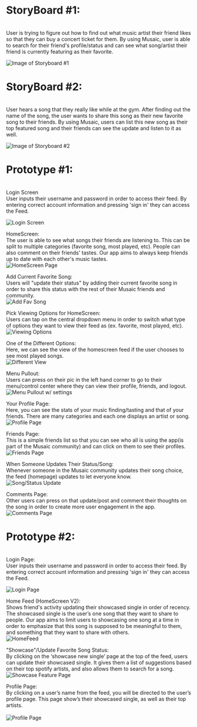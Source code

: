<h1>StoryBoard #1:</h1><br />
User is trying to figure out how to find out what music artist their friend likes so that they can buy a concert ticket for them. By using Musaic, user is able to search for their friend's profile/status and can see what song/artist their friend is currently featuring as their favorite.

![Image of Storyboard #1](https://github.com/AlvinNgo123/musaic/blob/master/images/Storyboard1.jpg)




<h1>StoryBoard #2:</h1><br />
User hears a song that they really like while at the gym. After finding out the name of the song, the user wants to share this song as their new favorite song to their friends. By using Musaic, users can list this new song as their top featured song and their friends can see the update and listen to it as well.

![Image of Storyboard #2](https://github.com/AlvinNgo123/musaic/blob/master/images/Storyboard2.jpg)


<h1>Prototype #1:</h1><br />
Login Screen<br />
User inputs their username and password in order to access their feed. By entering correct account information and pressing 'sign in' they can access the Feed. 

![Login Screen](https://github.com/AlvinNgo123/musaic/blob/master/images/V1Login%20Screen.jpg)

HomeScreen:<br />
The user is able to see what songs their friends are listening to. This can be split to multiple categories (favorite song, most played, etc). People can also comment on their friends' tastes. Our app aims to always keep friends up to date with each other's music tastes.<br />
![HomeScreen Page](https://github.com/AlvinNgo123/musaic/blob/master/images/V1Home%20Screen.jpg)<br />

Add Current Favorite Song:<br />
Users will "update their status" by adding their current favorite song in order to share this status with the rest of their Musaic friends and community. <br />
![Add Fav Song](https://github.com/AlvinNgo123/musaic/blob/master/images/V1Home%20ScreenAdd%20Song%20Status.jpg)

Pick Viewing Options for HomeScreen:<br />
Users can tap on the central dropdown menu in order to switch what type of options they want to view their feed as (ex. favorite, most played, etc).<br />
![Viewing Options](https://github.com/AlvinNgo123/musaic/blob/master/images/V1Home%20ScreenCategory%20Options.jpg)

One of the Different Options:<br />
Here, we can see the view of the homescreen feed if the user chooses to see most played songs.<br />
![Different View](https://github.com/AlvinNgo123/musaic/blob/master/images/V1Home%20ScreenDifferent%20Category.jpg)<br />

Menu Pullout:<br />
Users can press on their pic in the left hand corner to go to their menu/control center where they can view their profile, friends, and logout.<br />
![Menu Pullout w/ settings](https://github.com/AlvinNgo123/musaic/blob/master/images/V1Home%20ScreenMenu%20Pullout.jpg)<br />

Your Profile Page:<br />
Here, you can see the stats of your music finding/tasting and that of your friends. There are many categories and each one displays an artist or song.<br />
![Profile Page](https://github.com/AlvinNgo123/musaic/blob/master/images/V1Profile%20Page.jpg)<br />

Friends Page:<br />
This is a simple friends list so that you can see who all is using the app(is part of the Musaic community) and can click on them to see their profiles.<br />
![Friends Page](https://github.com/AlvinNgo123/musaic/blob/master/images/V1Friends.jpg)<br />

When Someone Updates Their Status/Song:<br />
Whenever someone in the Musaic community updates their song choice, the feed (homepage) updates to let everyone know.<br />
![Song/Status Update](https://github.com/AlvinNgo123/musaic/blob/master/images/V1Home%20ScreenNew%20Status.jpg)<br />

Comments Page:<br />
Other users can press on that update/post and comment their thoughts on the song in order to create more user engagement in the app.<br />
![Comments Page](https://github.com/AlvinNgo123/musaic/blob/master/images/V1Comments.jpg)<br />


<h1>Prototype #2:</h1><br />
Login Page:<br />
User inputs their username and password in order to access their feed. By entering correct account information and pressing 'sign in' they can access the Feed.

![Login Page](https://github.com/AlvinNgo123/musaic/blob/master/images/V2%20-%20Login.jpg)

Home Feed (HomeScreen V2):<br />
Shows friend's activity updating their showcased single in order of recency.  The showcased single is the user’s one song that they want to share to people.  Our app aims to limit users to showcasing one song at a time in order to emphasize that this song is supposed to be meaningful to them, and something that they want to share with others.<br />
![HomeFeed](https://github.com/AlvinNgo123/musaic/blob/master/images/V2%20-%20Feed.jpg)<br />

"Showcase"/Update Favorite Song Status:<br /> 
By clicking on the ‘showcase new single’ page at the top of the feed, users can update their showcased single.  It gives them a list of suggestions based on their top spotify artists, and also allows them to search for a song.<br />
![Showcase Feature Page](https://github.com/AlvinNgo123/musaic/blob/master/images/V2%20-%20Add%20Page.jpg)<br /> 

Profile Page:<br /> 
By clicking on a user’s name from the feed, you will be directed to the user’s profile page. This page show’s their showcased single, as well as their top artists.<br />  
![Profile Page](https://github.com/AlvinNgo123/musaic/blob/master/images/V2%20-%20Profile.jpg)<br /> 


